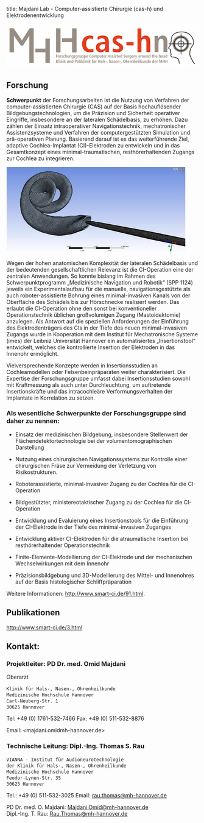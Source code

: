 title: Majdani Lab - Computer-assistierte Chirurgie (cas-h) und Elektrodenentwicklung

![cash-logo](majdani/cas-h.jpg)

## Forschung

**Schwerpunkt** der Forschungsarbeiten ist die Nutzung von Verfahren der computer-assistierten Chirurgie (CAS) auf der Basis hochauflösender Bildgebungstechnologien, um die Präzision und Sicherheit operativer Eingriffe, insbesondere an der lateralen Schädelbasis, zu erhöhen. Dazu zählen der Einsatz intraoperativer Navigationstechnik, mechatronischer Assistenzsysteme und Verfahren der computergestützten Simulation und prä-operativen Planung. Basierend darauf ist es das weiterführende Ziel, adaptive Cochlea-Implantat (CI)-Elektroden zu entwickeln und in das Gesamtkonzept eines minimal-traumatischen, resthörerhaltenden Zugangs zur Cochlea zu integrieren.

![Simulation einer CI Insertion](majdani/rtemagicc_rau_02.jpg)

Wegen der hohen anatomischen Komplexität der lateralen Schädelbasis und der bedeutenden gesellschaftlichen Relevanz ist die CI-Operation eine der zentralen Anwendungen. So konnte bislang im Rahmen des Schwerpunktprogramm „Medizinische Navigation und Robotik“ (SPP 1124) jeweils ein Experimentalaufbau für die manuelle, navigationsgestützte als auch roboter-assistierte Bohrung eines minimal-invasiven Kanals von der Oberfläche des Schädels bis zur Hörschnecke realisiert werden. Das erlaubt die CI-Operation ohne den sonst bei konventioneller Operationstechnik üblichen großvolumigen Zugang (Mastoidektomie) anzulegen. Als Antwort auf die speziellen Anforderungen der Einführung des Elektrodenträgers des CIs in der Tiefe des neuen minimal-invasiven Zugangs wurde in Kooperation mit dem Institut für Mechatronische Systeme (imes) der Leibniz Universität Hannover ein automatisiertes „Insertionstool“ entwickelt, welches die kontrollierte Insertion der Elektroden in das Innenohr ermöglicht.

Vielversprechende Konzepte werden in Insertionsstudien an Cochleamodellen oder Felsenbeinpräparaten weiter charakterisiert. Die Expertise der Forschungsgruppe umfasst dabei Insertionsstudien sowohl mit Kraftmessung als auch unter Durchleuchtung, um auftretende Insertionskräfte und das intracochleäre Verformungsverhalten der Implantate in Korrelation zu setzen.


### Als wesentliche Schwerpunkte der Forschungsgruppe sind daher zu nennen:

-   Einsatz der medizinischen Bildgebung, insbesondere Stellenwert der Flächendetektortechnologie bei der volumentomographischen Darstellung

-   Nutzung eines chirurgischen Navigationssystems zur Kontrolle einer chirurgischen Fräse zur Vermeidung der Verletzung von Risikostrukturen.

-   Roboterassistierte, minimal-invasiver Zugang zu der Cochlea für die CI-Operation

-   Bildgestützter, ministereotaktischer Zugang zu der Cochlea für die CI-Operation

-   Entwicklung und Evaluierung eines Insertionstools für die Einführung der CI-Elektrode in der Tiefe des minimal-invasiven Zuganges


-   Entwicklung aktiver CI-Elektroden für die atraumatische Insertion bei resthörerhaltender Operationstechnik


-   Finite-Elemente-Modellierung der CI-Elektrode und der mechanischen Wechselwirkungen mit dem Innenohr


-   Präzisionsbildgebung und 3D-Modellierung des Mittel- und Innenohres auf der Basis histologischer Schliffpräparation


Weitere Informationen: <http://www.smart-ci.de/91.html>.



## Publikationen

<http://www.smart-ci.de/3.html>


## Kontakt:

### Projektleiter: PD Dr. med. Omid Majdani

Oberarzt

    Klinik für Hals-, Nasen-, Ohrenheilkunde
    Medizinische Hochschule Hannover
    Carl-Neuberg-Str. 1
    30625 Hannover

Tel: +49 (0) 1761-532-7466
Fax: +49 (0) 511-532-8876

Email: <majdani.omidmh-hannover.de>

### Technische Leitung: Dipl.-Ing. Thomas S. Rau

    VIANNA - Institut für Audioneurotechnologie
    der Klinik für Hals-, Nasen-, Ohrenheilkunde
    Medizinische Hochschule Hannover
    Feodor-Lynen-Str. 35
    30625 Hannover

Tel.: +49 (0) 511-532-3025
Email: <rau.thomas@mh-hannover.de>



PD Dr. med. O. Majdani: <Majdani.Omid@mh-hannover.de>  
Dipl.-Ing. T. Rau: <Rau.Thomas@mh-hannover.de>
